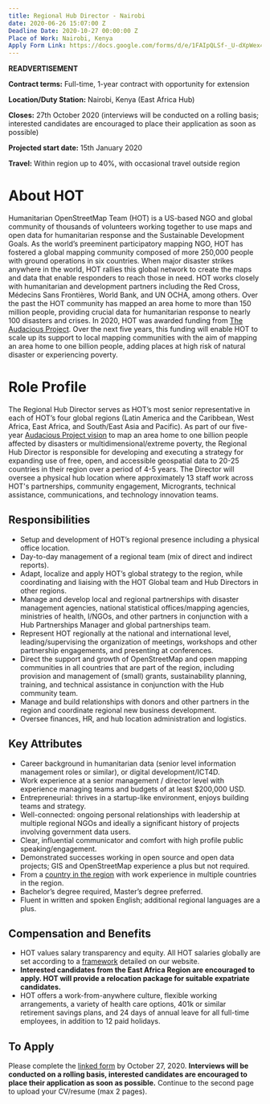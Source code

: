 ```yaml
---
title: Regional Hub Director - Nairobi
date: 2020-06-26 15:07:00 Z
Deadline Date: 2020-10-27 00:00:00 Z
Place of Work: Nairobi, Kenya
Apply Form Link: https://docs.google.com/forms/d/e/1FAIpQLSf-_U-dXpWex4G1wxYEriyOwDGSo4hTg6w4VqHH6Kv7YLX_QQ/viewform?usp=sf_link
---
```


**READVERTISEMENT**

**Contract terms:** Full-time, 1-year contract with opportunity for extension

**Location/Duty Station:** Nairobi, Kenya (East Africa Hub) 

**Closes:** 27th October 2020 (interviews will be conducted on a rolling basis; interested candidates are encouraged to place their application as soon as possible)

**Projected start date:** 15th January 2020

**Travel:** Within region up to 40%, with occasional travel outside region

# About HOT
Humanitarian OpenStreetMap Team (HOT) is a US-based NGO and global community of thousands of volunteers working together to use maps and open data for humanitarian response and the Sustainable Development Goals. As the world’s preeminent participatory mapping NGO, HOT has fostered a global mapping community composed of more 250,000 people with ground operations in six countries. When major disaster strikes anywhere in the world, HOT rallies this global network to create the maps and data that enable responders to reach those in need. HOT works closely with humanitarian and development partners including the Red Cross, Médecins Sans Frontières, World Bank, and UN OCHA, among others. Over the past the HOT community has mapped an area home to more than 150 million people, providing crucial data for humanitarian response to nearly 100 disasters and crises. In 2020, HOT was awarded funding from [The Audacious Project](https://audaciousproject.org/ideas/2020/humanitarian-openstreetmap-team). Over the next five years, this funding will enable HOT to scale up its support to local mapping communities with the aim of mapping an area home to one billion people, adding places at high risk of natural disaster or experiencing poverty.

# Role Profile
The Regional Hub Director serves as HOT’s most senior representative in each of HOT’s four global regions (Latin America and the Caribbean, West Africa, East Africa, and South/East Asia and Pacific). As part of our five-year [Audacious Project vision](https://www.hotosm.org/updates/audacious-announcement/) to map an area home to one billion people affected by disasters or multidimensional/extreme poverty, the Regional Hub Director is responsible for developing and executing a strategy for expanding use of free, open, and accessible geospatial data to 20-25 countries in their region over a period of 4-5 years. The Director will oversee a physical hub location where approximately 13 staff work across HOT's partnerships, community engagement, Microgrants, technical assistance, communications, and technology innovation teams.

## Responsibilities
* Setup and development of HOT’s regional presence including a physical office location.
* Day-to-day management of a regional team (mix of direct and indirect reports).
* Adapt, localize and apply HOT’s global strategy to the region, while coordinating and liaising with the HOT Global team and Hub Directors in other regions.
* Manage and develop local and regional partnerships with disaster management agencies, national statistical offices/mapping agencies, ministries of health, I/NGOs, and other partners in conjunction with a Hub Partnerships Manager and global partnerships team.
* Represent HOT regionally at the national and international level, leading/supervising the organization of meetings, workshops and other partnership engagements, and presenting at conferences.
* Direct the support and growth of OpenStreetMap and open mapping communities in all countries that are part of the region, including provision and management of (small) grants, sustainability planning, training, and technical assistance in conjunction with the Hub community team.
* Manage and build relationships with donors and other partners in the region and coordinate regional new business development.
* Oversee finances, HR, and hub location administration and logistics.

## Key Attributes
* Career background in humanitarian data (senior level information management roles or similar), or digital development/ICT4D. 
* Work experience at a senior management / director level with experience managing teams and budgets of at least $200,000 USD.
* Entrepreneurial: thrives in a startup-like environment, enjoys building teams and strategy.
* Well-connected: ongoing personal relationships with leadership at multiple regional NGOs and ideally a significant history of projects involving government data users.
* Clear, influential communicator and comfort with high profile public speaking/engagement.
* Demonstrated successes working in open source and open data projects; GIS and OpenStreetMap experience a plus but not required.
* From a [country in the region](https://www.hotosm.org/updates/four-regions-five-years-94-countries-one-billion-people/) with work experience in multiple countries in the region.
* Bachelor’s degree required, Master’s degree preferred.
* Fluent in written and spoken English; additional regional languages are a plus.

## Compensation and Benefits
* HOT values salary transparency and equity. All HOT salaries globally are set according to a [framework](https://www.hotosm.org/salaries) detailed on our website.
* **Interested candidates from the East Africa Region are encouraged to apply. HOT will provide a relocation package for suitable expatriate candidates.**
* HOT offers a work-from-anywhere culture, flexible working arrangements, a variety of health care options, 401k  or similar retirement savings plans, and 24 days of annual leave for all full-time employees, in addition to 12 paid holidays. 

## To Apply
Please complete the [linked form](https://docs.google.com/forms/d/e/1FAIpQLSf-_U-dXpWex4G1wxYEriyOwDGSo4hTg6w4VqHH6Kv7YLX_QQ/viewform?usp=sf_link) by October 27, 2020. **Interviews will be conducted on a rolling basis, interested candidates are encouraged to place their application as soon as possible.** Continue to the second page to upload your CV/resume (max 2 pages). 